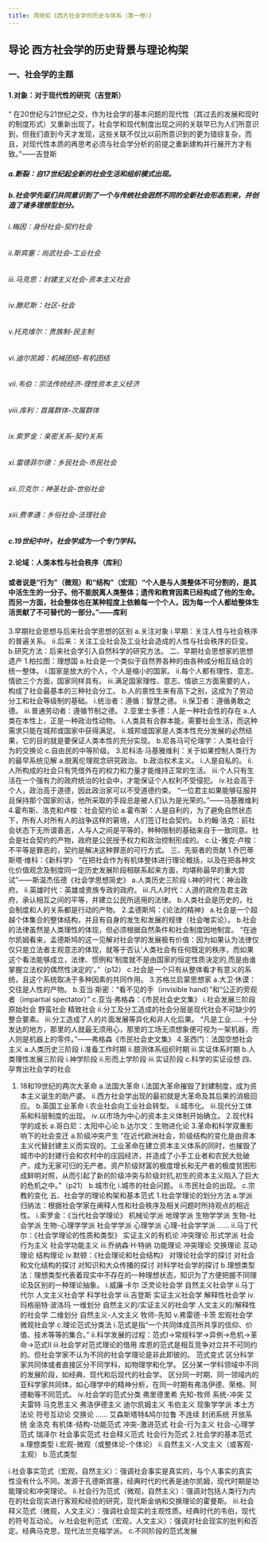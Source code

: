 ```yaml
---
title: 周晓虹《西方社会学的历史与体系（第一卷）》
---
```


## 导论 西方社会学的历史背景与理论构架
### 一、社会学的主题
#### 1.对象：对于现代性的研究（吉登斯）
“ 在20世纪与21世纪之交，作为社会学的基本问题的现代性（其过去的发展和现时的制度形式）又重新出现了。社会学和现代制度出现之间的关联早已为人们所意识到，但我们直到今天才发现，这些关联不仅比以前所意识到的更为错综复杂，而且，对现代性本质的再思考必须与社会学分析的前提之重新建构并行展开方才有致。”——吉登斯
##### a.断裂：自17世纪起全新的社会生活和组织模式出现。
##### b.社会学先驱们共同意识到了一个与传统社会迥然不同的全新社会形态到来，并创造了诸多理想型划分。
###### i.梅因：身份社会-契约社会
###### ii.斯宾塞：尚武社会-工业社会
###### iii.马克思：封建主义社会-资本主义社会
###### iv.滕尼斯：社区-社会
###### v.托克维尔：贵族制-民主制
###### vi.迪尔凯姆：机械团结-有机团结
###### vii.韦伯：宗法传统经济-理性资本主义经济
###### viii.库利：首属群体-次属群体
###### ix.索罗金：亲密关系-契约关系
###### xi.雷德菲尔德：乡民社会-市民社会
###### xii.贝克尔：神圣社会-世俗社会
###### xiii.费孝通：乡俗社会-法理社会
##### c.19世纪中叶，社会学成为一个专门学科。
#### 2.论域：人类本性与社会秩序（库利）
#### 或者说是“行为”（微观）和“结构”（宏观）“个人是与人类整体不可分割的，是其中活生生的一分子。他不能脱离人类整体；遗传和教育因素已经构成了他的生命。而另一方面，社会整体也在某种程度上依赖每ー个个人，因为每ー个人都给整体生活贡献了不可替代的一部分。”——库利
3.早期社会思想与后来社会学思想的区别
a.关注对象
i.早期：关注人性与社会秩序的普遍关系。
ii.后来：关注工业社会及工业社会造成的人性与社会秩序的巨变。
b.研究方法：后来社会学引入自然科学的研究方法。
二、早期社会思想家的思想遗产
1.柏拉图：理想国
a.社会是一个类似于自然界各种的由各种成分相互结合的统一整体。
i.国家是放大的个人，个人是缩小的国家。
ii.每个人都有理性、意志、情欲三个方面，国家同样具有。
iii.满足国家理性、意志、情欲三方面需要的人，构成了社会最基本的三种社会分工。
b.人的禀性生来有高下之别，这成为了劳动分工和社会等级制的基础。
i.统治者：遵循：智慧之德。
ii.保卫者：遵循勇敢之德。
iii.普通劳动者：遵循节制之德。
2.亚里士多德：人是一种社会性的存在
a.人类在本性上，正是一种政治性动物。
i.人类具有合群本能，需要社会生活，而这种需求只能在城邦或国家中获得满足。
ii.城邦或国家是人类本性充分发展的必然结果，它的目的就是要保证人类本性的充分实现。
b.尼各马可伦理学：人类社会行为的交换论
c.自由民的中等阶级。
3.尼科洛·马基雅维利：关于如果控制人类行为的最早系统见解
a.脱离伦理观念研究政治。
b.政治权术主义。
i.人是自私的。
ii.人所构成的社会只有凭借外在的权力和力量才能维持正常的生活。
iii.个人只有生活在一个强有力的政府统治的社会中，才能保证个人权利不受侵犯。
iv.社会高于个人，政治高于道德，因此政治家可以不受道德约束。
“一位君主如果能够征服并且保持那个国家的话，他所采取的手段总是被人们认为是光荣的。”——马基雅维利
4.霍布斯、洛克和卢梭：社会契约论
a.霍布斯：人是自利的，为了避免自然状态下，所有人对所有人的战争这样的窘境，人们签订社会契约。
b.约翰·洛克：前社会状态下无所谓善恶，人与人之间是平等的，种种限制的基础来自于一致同意。社会是社会契约的产物，政府是公民授予权力和政治控制形成的。
c.让-雅克·卢梭：不平等是罪恶的，契约是解决这种罪恶的可行方式。
三、先驱者的贡献
1.乔巴蒂斯塔·维科：《新科学》
“在把社会作为有机体整体进行理论概括，以及在把各种文化价值观念及制度同一定历史发展阶段相联系起来方面，均堪称最早的重大尝试”——斯温杰伍德《社会学思想简史》
a.人类历史三阶段
i.神的时代：神治政府。
ii.英雄时代：英雄或贵族专政的政府。
iii.凡人时代：人道的政府及君主政府，承认相互之间的平等，并建立公民所适用的法律。
b.人类社会是历史的，社会制度和人的关系都是行动的产物。
2.孟德斯鸠：《论法的精神》
a.社会是一个超越个体集合的整体结构，并且有自身的发生和发展的规律（社会唯实论）。
b.社会的法律虽然是人类理性的体现，但必须根据自然条件和社会制度因地制宜。
“在迪尔凯姆看来，孟德斯鸠的这一见解对社会学的发展极有价值：因为如果认为法律仅仅只是立法者主观意志的体现，就等于否认‘人类社会有任何既定的秩序，而如果这个看法能够成立，法律、惯例和'制度就不是由国家的恒定性质決定的,而是由谁掌握立法权的偶然性決定的’。”（p12）
c.社会是一个只有从整体看才有意义的系统，且这个系统取决于多种因素的共同作用。
3.苏格兰启蒙思想家
a.大卫·休谟：交往是人性的产物。
b.亚当·斯密：“看不见的手（invisible hand）”和“公正的旁观者（impartial spectator）”
c.亚当·弗格森：《市民社会史文集》
i.社会发展三阶段
原始社会
野蛮社会
精致社会
ii.分工及分工造成的社会分层是现代社会不可缺少的整合要素。
iii.分工造成了人的片面发展等异化和非人化后果。
“凡是工业……十分发达的地方，那里的人就最无须用心，那里的工场无须想象便可视为ー架机器，而人则是机器上的零件。”——弗格森《市民社会史文集》
4.圣西门：法国空想社会主义
a.人类历史三阶段
i.准备工作时期
ii.臆测体系组织时期
iii.实证体系时期
b.人类理性发展三阶段
i.神学阶段
ii.形而上学阶段
iii.实证阶段
c.科学的实证设想
四、孕育出社会学的社会
1. 18和19世纪的两次大革命
a.法国大革命
i.法国大革命摧毁了封建制度，成为资本主义诞生的助产婆。
ii.西方社会学出现的最初就是大革命及其后果的消极回应。
b.英国工业革命
i.农业社会向工业社会转型。
ii.城市化。
iii.现代分工体系和科层制度的出现。
iv.以市场为中心的资本主义体制开始确立。
2.现代科学的成长
a.哥白尼：太阳中心论
b.达尔文：生物进化论
3.革命和科学双重影响下的社会变迁
a.阶级冲突产生
“在近代欧洲社会，阶级结构的变化是由资本主义代替封建主义而实现的。工业革命在建立资本主义体系的同时，也摧毁了城市中的封建行会和农村中的庄园经济，并造成了小手工业者和农民大批破产，成为无家可归的无产者。资产阶级财富的极度增长和无产者的极度贫困形成鲜明对照，从而引起了新的阶级冲突与阶级対抗,初生的资本主义陷入了巨大的危机之中。”（p21）
b.城市化
i.城市的社会问题。
ii.市民社会的出现。
c.宗教的变化
五、社会学的理论构架和基本范式
1.社会学理论的划分方法
a.学派归纳法：根据社会学家在阐释人性和社会秩序及相关问题时所持观点的相近性。
i.索罗金：《当代社会学理论》
机械论学派
地理学派
生物学学派
生物-社会学派
生物-心理学学派
社会学学派
心理学派
心理-社会学学派
……
ii.马丁代尔：《社会学理论的性质和类型》
实证主义的有机论
冲突理论
形式学派
社会行为主义
社会学功能主义
iii.乔纳森·H·特纳
功能理论
冲突理论
交换理论
互动理论
结构理论
iv.默顿：《社会理论和社会结构》
对理论社会学的探讨
对社会和文化结构的探讨
对知识和大众传播的探讨
对科学社会学的探讨
b.理想类型法：理想类型代表着现实中不存在的一种理想状态，知识为了方便把握不同理论及区别的一种理论抽象。
i.威廉·卡尔
泛灵论社会学
自然主义社会学
ii.马丁代尔
人文主义社会学
科学社会学
iii.吉登斯
实证主义社会学
解释性社会学
iv.玛格丽特·波洛玛
一维划分
自然主义的/实证主义的社会学
人文主义的/解释性的社会学
二维划分
自然主义-人文主义
牧师-先知
v.弗雷德·卡茨
宏观社会学
微观社会学
c.理论范式分类法
i.范式是指“一个共同体成员所共享的信仰、价值、技术等等的集合。”
ii.科学发展的过程：范式Ⅰ→常规科学→异例→危机→革命→范式Ⅱ
iii.社会学对范式理论的借用
库恩的范式是相互竞争对立并不可同约的。但社会学家不认为不同的社会学理论是非此即彼的。
范式变式
区分科学家共同体或者直接区分不同学科，如物理学和化学。
区分某一学科领域中不同的发展阶段，如经典、现代和后现代的社会学。
区分同一时期、同一领域内的亚科学家共同体，如心理学中的精神分析，在同一时期有弗洛伊德、荣格、阿德勒等不同范式。
iv.社会学的范式分类
弗里德里希
先知-牧师
系统-冲突
艾夫雷特
马克思主义
弗洛伊德主义
迪尔凯姆主义
韦伯主义
现象学学派
本土方法论
符号互动论
交换论
……
艾森斯塔特&鸠尔拉鲁
不连续
封闭系统
开放系统
金洛克
有机体-结构-功能范式
冲突-激进范式
社会-行为主义
社会-心理学范式
瑞泽尔
社会事实范式
社会释义范式
社会行为范式
2.社会学的基本范式
a.理想类型
i.宏观-微观（或整体论-个体论）
ii.自然主义-人文主义（或客观-主观）
b.范式类型

i.社会事实范式（宏观，自然主义）：强调社会事实是真实的，与个人事实的真实性没有什么不同。发源于孔德斯宾塞，经典时代的代表是迪尔凯姆，现代时期是功能理论和冲突理论。
ii.社会行为范式（微观，自然主义）：强调对包括人类行为内在的社会现实进行客观和经验的研究，现代斯金纳和交换理论的霍曼斯。
iii.社会释义范式（微观，人文主义）：强调社会现实的主观性质。经典时代的韦伯，现代的符号互动论。
iv.社会批判范式（宏观，人文主义）：强调对社会现实的批判和否定。经典马克思，现代法兰克福学派。
c.不同阶段的范式发展
